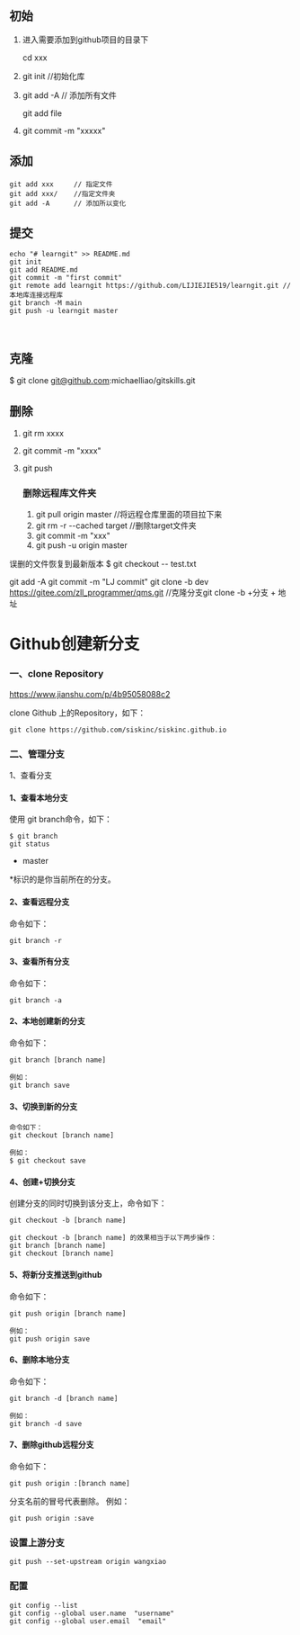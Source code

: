 ## 初始

1. 进入需要添加到github项目的目录下

   cd xxx

2. git init            //初始化库

3. git add -A       // 添加所有文件

   git add file

4. git commit -m "xxxxx"

## 添加

```
git add xxx 	// 指定文件
git add xxx/	//指定文件夹
git add -A		// 添加所以变化
```




提交
----------------------------------------------------------------------
	echo "# learngit" >> README.md
	git init
	git add README.md
	git commit -m "first commit"
	git remote add learngit https://github.com/LIJIEJIE519/learngit.git	// 本地库连接远程库
	git branch -M main
	git push -u learngit master


​	


克隆
---------------------------------
$ git clone git@github.com:michaelliao/gitskills.git


删除
-----------------------------
1. git rm xxxx   

2. git commit -m "xxxx"

3. git push 

   ### 删除远程库文件夹

   1. git pull origin master   //将远程仓库里面的项目拉下来
   2. git rm -r --cached target  //删除target文件夹
   3. git commit -m "xxx"
   4. git push -u origin master

误删的文件恢复到最新版本
$ git checkout -- test.txt

git add -A
git commit -m "LJ commit"
git clone -b dev https://gitee.com/zll_programmer/qms.git		//克隆分支git clone -b +分支 + 地址





# Github创建新分支

### 一、clone Repository

https://www.jianshu.com/p/4b95058088c2

clone Github 上的Repository，如下：

```
git clone https://github.com/siskinc/siskinc.github.io
```

### 二、管理分支

1、查看分支

#### 1、查看本地分支

使用 git branch命令，如下：

```
$ git branch
git status
```

* master

*标识的是你当前所在的分支。

#### 2、查看远程分支

命令如下：

```
git branch -r
```

#### 3、查看所有分支

命令如下：

```
git branch -a
```

#### 2、本地创建新的分支

命令如下：

```
git branch [branch name]

例如：
git branch save
```

#### 3、切换到新的分支

```
命令如下：
git checkout [branch name]

例如：
$ git checkout save
```



#### 4、创建+切换分支

创建分支的同时切换到该分支上，命令如下：

```
git checkout -b [branch name]

git checkout -b [branch name] 的效果相当于以下两步操作：
git branch [branch name]
git checkout [branch name]
```



#### 5、将新分支推送到github

命令如下：

```
git push origin [branch name]

例如：
git push origin save
```



#### 6、删除本地分支

命令如下：

```
git branch -d [branch name]

例如：
git branch -d save
```



#### 7、删除github远程分支

命令如下：

```
git push origin :[branch name]
```



分支名前的冒号代表删除。
例如：

```
git push origin :save
```

### 设置上游分支
```
git push --set-upstream origin wangxiao
```

### 配置
```
git config --list
git config --global user.name  "username"  
git config --global user.email  "email"
```
